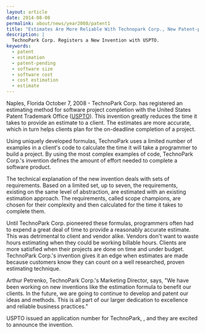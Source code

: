 ```yaml
---
layout: article
date: 2014-08-08
permalink: about/news/year2008/patent1
title: "Estimates Are More Reliable With Technopark Corp., New Patent-pending Invention"
description: |
  TechnoPark Corp. Registers a New Invention with USPTO.
keywords:
  - patent
  - estimation
  - patent-pending
  - software size
  - software cost
  - cost estimation
  - estimate
---
```


Naples, Florida October 7, 2008 - TechnoPark Corp. has registered an estimating method for software 
project completion with the United States Patent Trademark Office ([USPTO](http://www.uspto.gov)). 
This invention greatly reduces the time it takes to provide an estimate to a client. The estimates 
are more accurate, which in turn helps clients plan for the on-deadline completion of a project.

Using uniquely developed formulas, TechnoPark uses a limited number of examples in a client's code 
to calculate the time it will take a programmer to build a project. By using the most complex 
examples of code, TechnoPark Corp.'s invention defines the amount of effort needed to complete a 
software product.

The technical explanation of the new invention deals with sets of requirements. Based on a limited 
set, up to seven, the requirements, existing on the same level of abstraction, are estimated with an 
existing estimation approach. The requirements, called scope champions, are chosen for their 
complexity and then calculated for the time it takes to complete them.

Until TechnoPark Corp. pioneered these formulas, programmers often had to expend a great deal of 
time to provide a reasonably accurate estimate. This was detrimental to client and vendor alike. 
Vendors don't want to waste hours estimating when they could be working billable hours. Clients are 
more satisfied when their projects are done on time and under budget. TechnoPark Corp.'s invention 
gives it an edge when estimates are made because customers know they can count on a well researched, 
proven estimating technique.

Arthur Petrenko, TechnoPark Corp.'s Marketing Director, says, "We have been working on new 
inventions like the estimation formula to benefit our clients. In the future, we are going to 
continue to develop and patent our ideas and methods. This is all part of our larger dedication to 
excellence and reliable business practices."

USPTO issued an application number for TechnoPark, , and they are excited to announce the invention.
